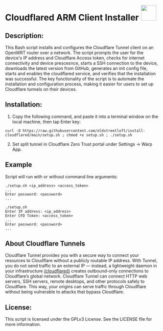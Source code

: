 # Cloudflared ARM Client Installer  <img src="https://user-images.githubusercontent.com/95660759/234452549-53925c8f-bc2f-4eaf-b2e1-8cf13d2adbe7.png" width="50" height="50">

## Description:
This Bash script installs and configures the Cloudflare Tunnel client on an OpenWRT router over a network. The script prompts the user for the device's IP address and Cloudflare Access token, checks for internet connectivity and device prescesnce, starts a SSH connection to the device, downloads the latest version from GitHub, generates an init config file, starts and enables the cloudflared service, and verifies that the installation was successful. The key functionality of the script is to automate the installation and configuration process, making it easier for users to set up Cloudflare tunnels on their devices.
## Installation:
1.  Copy the following command, and paste it into a terminal window on the local machine, then tap Enter key:
```
curl -O https://raw.githubusercontent.com/oldstreetloft/install-cloudflared/main/setup.sh ; chmod +x setup.sh ; ./setup.sh
```
2.  Set split tunnel in Cloudflare Zero Trust portal under Settings -> Warp App.

## Example
Script will run with or without command line arguments:
```
./setup.sh <ip_address> <access_token>
...
Enter password: <password>
...
```
```
./setup.sh
Enter IP address: <ip_address>
Enter CFD Token: <access_token>
...
Enter password: <password>
...
```
## About Cloudflare Tunnels
Cloudflare Tunnel provides you with a secure way to connect your resources to Cloudflare without a publicly routable IP address. With Tunnel, you do not send traffic to an external IP — instead, a lightweight daemon in your infrastructure [(cloudflared)](https://github.com/cloudflare/cloudflared) creates outbound-only connections to Cloudflare’s global network. Cloudflare Tunnel can connect HTTP web servers, SSH servers, remote desktops, and other protocols safely to Cloudflare. This way, your origins can serve traffic through Cloudflare without being vulnerable to attacks that bypass Cloudflare.
## License:
This script is licensed under the GPLv3 License. See the LICENSE file for more information.
